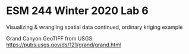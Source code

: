 # ESM 244 Winter 2020 Lab 6
Visualizing & wrangling spatial data continued, ordinary kriging example

Grand Canyon GeoTIFF from USGS: https://pubs.usgs.gov/ds/121/grand/grand.html

